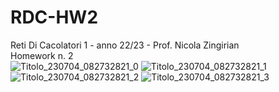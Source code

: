 # RDC-HW2
Reti Di Cacolatori 1 - anno 22/23 - Prof. Nicola Zingirian <br />
Homework n. 2 <br />
![Titolo_230704_082732821_0](https://github.com/GianlucaNordio/RDC-HW2/assets/96429106/92c32a41-d2d3-4a32-abda-9666026907b4)
![Titolo_230704_082732821_1](https://github.com/GianlucaNordio/RDC-HW2/assets/96429106/47dab38a-368f-4dc3-922c-2c3d0af6061f)
![Titolo_230704_082732821_2](https://github.com/GianlucaNordio/RDC-HW2/assets/96429106/ee2bfa2b-f08f-44bc-a777-e05809afea88)
![Titolo_230704_082732821_3](https://github.com/GianlucaNordio/RDC-HW2/assets/96429106/0c2dee51-0304-4bb8-be3f-f03e6687c13b)

